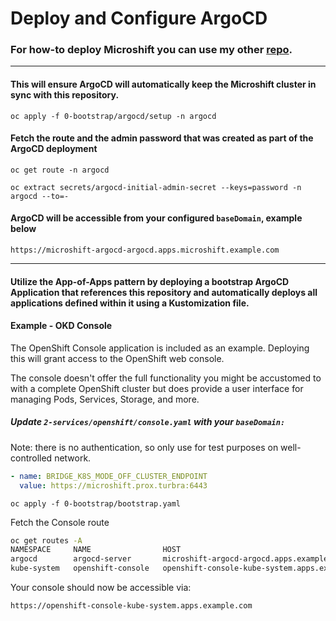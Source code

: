 # Deploy and Configure ArgoCD
### For how-to deploy Microshift you can use my other [repo](https://github.com/turbra/microshift/).
---
#### This will ensure ArgoCD will automatically keep the Microshift cluster in sync with this repository.
`oc apply -f 0-bootstrap/argocd/setup -n argocd`

#### Fetch the route and the admin password that was created as part of the ArgoCD deployment
`oc get route -n argocd`

`oc extract secrets/argocd-initial-admin-secret --keys=password -n argocd --to=-`

#### ArgoCD will be accessible from your configured `baseDomain`, example below

`https://microshift-argocd-argocd.apps.microshift.example.com`

---
#### Utilize the App-of-Apps pattern by deploying a bootstrap ArgoCD Application that references this repository and automatically deploys all applications defined within it using a Kustomization file.

#### Example - OKD Console
The OpenShift Console application is included as an example. Deploying this will grant access to the OpenShift web console.

The console doesn't offer the full functionality you might be accustomed to with a complete OpenShift cluster but does provide a user interface for managing Pods, Services, Storage, and more.

##### Update `2-services/openshift/console.yaml` with your `baseDomain:`
Note: there is no authentication, so only use for test purposes on well-controlled network.

```yaml
- name: BRIDGE_K8S_MODE_OFF_CLUSTER_ENDPOINT
  value: https://microshift.prox.turbra:6443
```

`oc apply -f 0-bootstrap/bootstrap.yaml`

Fetch the Console route
```bash
oc get routes -A
NAMESPACE     NAME                HOST                                                   ADMITTED   SERVICE                     TLS
argocd        argocd-server       microshift-argocd-argocd.apps.example.com   True       argocd-server
kube-system   openshift-console   openshift-console-kube-system.apps.example.com         True       openshift-console-service
```
Your console should now be accessible via:

`https://openshift-console-kube-system.apps.example.com`
